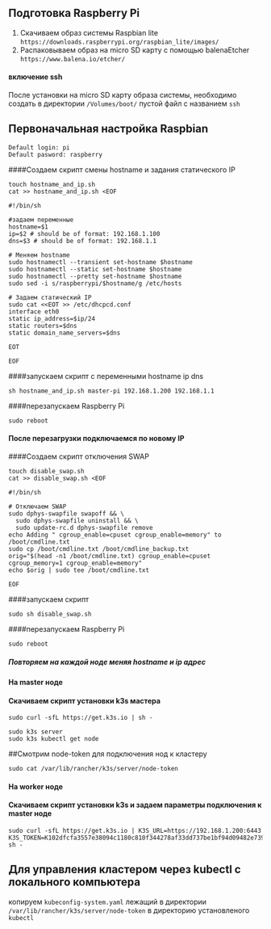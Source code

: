## Подготовка Raspberry Pi
1)	Скачиваем образ системы Raspbian lite ```https://downloads.raspberrypi.org/raspbian_lite/images/```
2)	Распаковываем образ на micro SD карту с помощью balenaEtcher ```https://www.balena.io/etcher/```
#### включение ssh
После установки на micro SD карту образа системы, необходимо создать в директории ```/Volumes/boot/``` пустой файл с названием ```ssh```

## Первоначальная настройка Raspbian
```
Default login: pi
Default pasword: raspberry
```

####Создаем скрипт смены hostname и задания статического IP
```
touch hostname_and_ip.sh
cat >> hostname_and_ip.sh <EOF

#!/bin/sh

#задаем переменные
hostname=$1
ip=$2 # should be of format: 192.168.1.100
dns=$3 # should be of format: 192.168.1.1

# Меняем hostname
sudo hostnamectl --transient set-hostname $hostname
sudo hostnamectl --static set-hostname $hostname
sudo hostnamectl --pretty set-hostname $hostname
sudo sed -i s/raspberrypi/$hostname/g /etc/hosts

# Задаем статический IP
sudo cat <<EOT >> /etc/dhcpcd.conf
interface eth0
static ip_address=$ip/24
static routers=$dns
static domain_name_servers=$dns

EOT

EOF
```

####запускаем скрипт с переменными hostname ip dns
```
sh hostname_and_ip.sh master-pi 192.168.1.200 192.168.1.1
```

####перезапускаем Raspberry Pi
```
sudo reboot
```

#### После перезагрузки подключаемся по новому IP

####Создаем скрипт отключения SWAP
```
touch disable_swap.sh
cat >> disable_swap.sh <EOF

#!/bin/sh

# Отключаем SWAP
sudo dphys-swapfile swapoff && \
  sudo dphys-swapfile uninstall && \
  sudo update-rc.d dphys-swapfile remove
echo Adding " cgroup_enable=cpuset cgroup_enable=memory" to /boot/cmdline.txt
sudo cp /boot/cmdline.txt /boot/cmdline_backup.txt
orig="$(head -n1 /boot/cmdline.txt) cgroup_enable=cpuset cgroup_memory=1 cgroup_enable=memory"
echo $orig | sudo tee /boot/cmdline.txt

EOF
```

####запускаем скрипт 
```
sudo sh disable_swap.sh
```

####перезапускаем Raspberry Pi
```
sudo reboot
```

##### Повторяем на каждой ноде меняя hostname и ip адрес


#### На master ноде
#### Скачиваем скрипт установки k3s мастера
```
sudo curl -sfL https://get.k3s.io | sh -

sudo k3s server
sudo k3s kubectl get node
```

##Смотрим node-token для подключения нод к кластеру
```
sudo cat /var/lib/rancher/k3s/server/node-token
```

#### На worker ноде
#### Скачиваем скрипт установки k3s и задаем параметры подключения к master ноде
```
sudo curl -sfL https://get.k3s.io | K3S_URL=https://192.168.1.200:6443 K3S_TOKEN=K102dfcfa3557e38094c1180c810f344278af33dd737be1bf94d09482e739fbd699::node:100497cb196852a88e4450f4632e507d sh -
```

## Для управления кластером через kubectl c локального компьютера
копируем ```kubeconfig-system.yaml``` лежащий в директории ```/var/lib/rancher/k3s/server/node-token``` в директорию установленого ```kubectl```